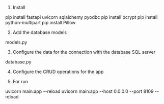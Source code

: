 1. Install

pip install fastapi uvicorn sqlalchemy pyodbc
pip install bcrypt
pip install python-multipart
pip install Pillow

2. Add the database models

models.py

3. Configure the data for the connection with the database SQL server

database.py

4. Configure the CRUD operations for the app

5. For run 

uvicorn main:app --reload
uvicorn main:app --host 0.0.0.0 --port 8109 --reload

